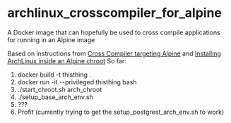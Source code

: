 # archlinux_crosscompiler_for_alpine

A Docker image that can hopefully be used to cross compile applications for running in an Alpine image

Based on instructions from [Cross Compiler targeting Alpine][1] and [Installing ArchLinux inside an Alpine chroot][2]
So far:

1. docker build -t thisthing .
2. docker run -it --privileged thisthing bash
3. ./start_chroot.sh arch_chroot
4. ./setup_base_arch_env.sh
5. ???
6. Profit (currently trying to get the setup_postgrest_arch_env.sh to work)

[1]: https://wiki.alpinelinux.org/wiki/Cross-Compiler_targeting_Alpine
[2]: https://wiki.alpinelinux.org/wiki/Installing_ArchLinux_inside_an_Alpine_chroot
